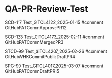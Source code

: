 # QA-PR-Review-Test

SCD-117 Test_GITCL4122_2025-01-15 #comment GitHubPATCommApprovePR12

SCD-123 Test_GITCL4173_2025-02-11 #comment GitHubPATCommMergedPR3

STCD-99 Test_GITCL4207_2025-02-26 #comment GitHubWHKCommitPublicDraftPR4

SPG-90 Test_GITCL4017_2025-03-07 #comment GitHubPATCommDraftPR15

